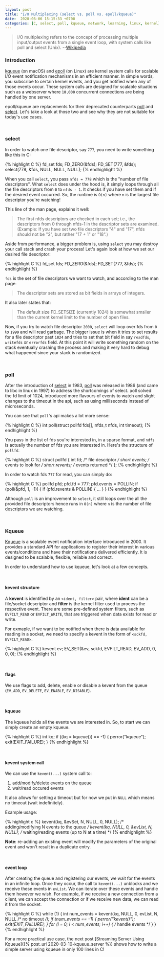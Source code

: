 ```yaml
---
layout: post
title: "I/O Multiplexing (select vs. poll vs. epoll/kqueue)"
date:  2020-03-06 15:15:33 +0700
categories: [C, select, poll, kqueue, network, learning, linux, kernel]
---
```


> I/O multiplexing refers to the concept of processing multiple input/output events from a single event loop, with system calls like poll and select (Unix). --[Wikipedia][wiki-io]

### Introduction
[kqueue][kqueue] (on macOS) and [epoll][epoll] (on Linux) are kernel system calls for scalable I/O event notification mechanisms in an efficient manner. In simple words, you subscribe to certain kernel events, and you get notified when any of those events occur. These system calls are designed for scalable situations such as a webserver where `10,000` concurrent connections are being handled by one server.

epoll/kqueue are replacements for their deprecated counterparts [poll][poll] and [select][select]. Let's take a look at those two and see why they are not suitable for today's use cases.

<br/>

### select
In order to watch one file descriptor, say `777`, you need to write something like this in C:

{% highlight C %}
fd_set fds;
FD_ZERO(&fds);
FD_SET(777, &fds);
select(778, &fds, NULL, NULL, NULL);
{% endhighlight %}

When you call `select`, you pass `nfds = 778` which is the "number of file descriptors". What `select` does under the hood is, it simply loops through all the file descriptors from `0` to `nfds - 1`. It checks if you have set them and if the desired event occurred. So, the runtime is `O(n)` where `n` is the largest file descriptor you're watching!

This line of the man page, explains it well:
> The first nfds descriptors are checked in each set; i.e., the descriptors from 0 through nfds-1 in the descriptor sets are examined. (Example: If you have set two file descriptors "4" and "17", nfds should not be "2", but rather "17 + 1" or "18".)

Aside from performance, a bigger problem is, using `select` you may destroy your call stack and crash your process! Let's again look at how we set our desired file descriptor:

{% highlight C %}
fd_set fds;
FD_ZERO(&fds);
FD_SET(777, &fds);
{% endhighlight %}

`fds` is the set of file descriptors we want to watch, and according to the man page:
> The descriptor sets are stored as bit fields in arrays of integers.

It also later states that:
> The default size FD_SETSIZE (currently 1024) is somewhat smaller than the current kernel limit to the number of open files.

Now, if you try to watch file descriptor `2000`, `select` will loop over fds from `0` to `1999` and will read garbage. The bigger issue is when it tries to set results for a file descriptor past `1024` and tries to set that bit field in say `readfds`, `writefds` or `errorfds` field. At this point it will write something random on the stack eventually crashing the process and making it very hard to debug what happened since your stack is randomized.

<br/>

### poll
After the introduction of [select][select] in 1983, [poll][poll] was released in 1986 (and came to libc in linux in 1997) to address the shortcomings of select. poll solved the fd limit of 1024, introduced more flavours of events to watch and slight changes to the timeout in the api, such as using milliseconds instead of microseconds.

You can see that `poll`'s api makes a lot more sense:

{% highlight C %}
int poll(struct pollfd fds[], nfds_t nfds, int timeout);
{% endhighlight %}

You pass in the list of fds you're interested in, in a sparse format, and `ndfs` is actually the number of fds you are interested in. Here's the structure of `pollfd`:

{% highlight C %}
struct pollfd {
    int    fd;       /* file descriptor */
    short  events;   /* events to look for */
    short  revents;  /* events returned */
};
{% endhighlight %}

In order to watch fds `777` for read, you can simply do:

{% highlight C %}
pollfd pfd;
pfd.fd = 777;
pfd.events = POLLIN;
if (poll(&pfd, 1, -1)) {
    if (pfd.revents & POLLIN) { ... }
}
{% endhighlight %}

Although `poll` is an improvement to `select`, it still loops over the all the provided file descriptors hence runs in `O(n)` where `n` is the number of file descriptors we are watching.

<br/>

### Kqueue

[Kqueue][kqueue] is a scalable event notification interface introduced in 2000. It provides a standard API for applications to register their interest in various events/conditions and have their notifications delivered efficiently. It is designed to be scalable, flexible, reliable and correct.

In order to understand how to use kqueue, let's look at a few concepts.

<br/>

#### kevent structure
A **kevent** is identified by an `<ident, filter>` pair, where **ident** can be a file/socket descriptor and **filter** is the kernel filter used to process the respective event. There are some pre-defined system filters, such as `EVFILT_READ` or `EVFILT_WRITE`, that are triggered when data exists for read or write.

For exmaple, if we want to be notified when there is data available for reading in a socket, we need to specify a kevent in the form of `<sckfd, EVFILT_READ>`.

{% highlight C %}
kevent ev;
EV_SET(&ev, sckfd, EVFILT_READ, EV_ADD, 0, 0, 0);
{% endhighlight %}

<br/>

#### flags
We use flags to add, delete, enable or disable a kevent from the queue (`EV_ADD`, `EV_DELETE`, `EV_ENABLE`, `EV_DISABLE`).

<br/>

#### kqueue
The kqueue holds all the events we are interested in. So, to start we can simply create an empty kqueue.

{% highlight C %}
int kq;
if ((kq = kqueue()) == -1) {
   perror("kqueue");
   exit(EXIT_FAILURE);
}
{% endhighlight %}

<br/>

#### kevent system call
We can use the `kevent(...)` system call to:
1. add/modify/delete events on the queue
2. wait/read occured events

It also allows for setting a timeout but for now we put in `NULL` which means no timeout (wait indefinitely).

Example usage:

{% highlight c %}
kevent(kq, &evSet, N, NULL, 0, NULL); /* adding/modifying N events to the queue */
kevent(kq, NULL, 0, &evList, N, NULL); /* waiting/reading events (up to N at a time) */
{% endhighlight %}

**Note:** re-adding an existing event will modify the parameters of the original event and won't result in a duplicate entry.

<br/>

#### event loop
After creating the queue and registering our events, we wait for the events in an infinite loop. Once they occur, the call to `kevent(...)` unblocks and we receive these events in `evList`. We can iterate over these events and handle them however we wish. For example, if we receive a new connection from a client, we can accept the connection or if we receive new data, we can read it from the socket.

{% highlight C %}
while (1) {
    int num_events = kevent(kq, NULL, 0, evList, N, NULL /* no timeout */);
    if (num_events == -1) {
        perror("kevent()");
        exit(EXIT_FAILURE);
    }
    for (i = 0; i < num_events; i++) {
        /* handle events */
    }
}
{% endhighlight %}

For a more practical use case, the next post [Streaming Server Using Kqueue]({% post_url 2020-03-10-kqueue_server %}) shows how to write a simple server using kqueue in only 100 lines in C!

[kqueue]: https://man.openbsd.org/kqueue
[epoll]: http://man7.org/linux/man-pages/man7/epoll.7.html
[poll]: http://man7.org/linux/man-pages/man2/poll.2.html
[select]: http://man7.org/linux/man-pages/man2/select.2.html
[wiki-io]: https://en.wikipedia.org/wiki/Multiplexing